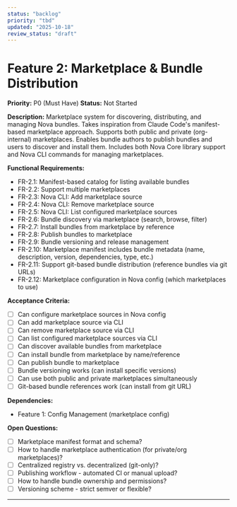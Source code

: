```yaml
---
status: "backlog"
priority: "tbd"
updated: "2025-10-18"
review_status: "draft"
---
```


# Feature 2: Marketplace & Bundle Distribution

**Priority:** P0 (Must Have)
**Status:** Not Started

**Description:**
Marketplace system for discovering, distributing, and managing Nova bundles. Takes inspiration from Claude Code's manifest-based marketplace approach. Supports both public and private (org-internal) marketplaces. Enables bundle authors to publish bundles and users to discover and install them. Includes both Nova Core library support and Nova CLI commands for managing marketplaces.

**Functional Requirements:**

- FR-2.1: Manifest-based catalog for listing available bundles
- FR-2.2: Support multiple marketplaces
- FR-2.3: Nova CLI: Add marketplace source
- FR-2.4: Nova CLI: Remove marketplace source
- FR-2.5: Nova CLI: List configured marketplace sources
- FR-2.6: Bundle discovery via marketplace (search, browse, filter)
- FR-2.7: Install bundles from marketplace by reference
- FR-2.8: Publish bundles to marketplace
- FR-2.9: Bundle versioning and release management
- FR-2.10: Marketplace manifest includes bundle metadata (name, description, version, dependencies, type, etc.)
- FR-2.11: Support git-based bundle distribution (reference bundles via git URLs)
- FR-2.12: Marketplace configuration in Nova config (which marketplaces to use)

**Acceptance Criteria:**

- [ ] Can configure marketplace sources in Nova config
- [ ] Can add marketplace source via CLI
- [ ] Can remove marketplace source via CLI
- [ ] Can list configured marketplace sources via CLI
- [ ] Can discover available bundles from marketplace
- [ ] Can install bundle from marketplace by name/reference
- [ ] Can publish bundle to marketplace
- [ ] Bundle versioning works (can install specific versions)
- [ ] Can use both public and private marketplaces simultaneously
- [ ] Git-based bundle references work (can install from git URL)

**Dependencies:**

- Feature 1: Config Management (marketplace config)

**Open Questions:**

- [ ] Marketplace manifest format and schema?
- [ ] How to handle marketplace authentication (for private/org marketplaces)?
- [ ] Centralized registry vs. decentralized (git-only)?
- [ ] Publishing workflow - automated CI or manual upload?
- [ ] How to handle bundle ownership and permissions?
- [ ] Versioning scheme - strict semver or flexible?

---
